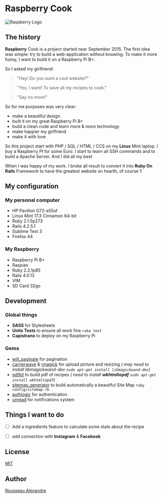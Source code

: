 Raspberry Cook
=========


![Raspberry Logo](https://raw.githubusercontent.com/madeindjs/raspberry_cook/master/public/assets/images/og_image.png)


The history
-----------------


**Raspberry** Cook is a project started near September 2015. The first idea was simple: try to build a web-application without knowing. To make it more funny, I want to build it on a Raspberry Pi B+.

So I asked my girlfriend:

>"Hey! Do you want a cool website?"

>"Yes, I want! To save all my recipes to cook."

>"Say no more!"


So for me purposes was very clear:


* make a beautiful design
* built it on my great Raspberry Pi B+
* build a clean code and learn more & more technology
* make happier my girlfriend
* make it with love

So this project start with PHP / SQL / HTML / CCS on my **Linux** Mint laptop. I buy a Raspberry PI for some Euro. I start to learn all SSH commands and to build a Apache Server. And I did all my best

When I was happy of my work. I broke all result to convert it into **Ruby On Rails** Framework to have the greatest website on hearth, of course !!

My configuration
------------------------

### My personal computer

* HP Pavillon G72-a55sf
* Linux Mint 17.3 Cinnamon 64-bit
* Ruby 2.1.5p273
* Rails 4.2.5.1
* Sublime Text 3
* Firefox 44


### My Raspberry
* Raspberry Pi B+
* Raspian
* Ruby 2.2.1p85
* Rails 4.0.13
* VIM
* SD Card 32go


Development
-----------------------

### Global things

* **SASS** for Stylesheets
* **Units Tests** to ensure all work fine `rake test`
* **Capistrano** to deploy on my Raspberry Pi

### Gems

* [will_paginate](https://github.com/mislav/will_paginate) for pagination
* [carrierwave](https://github.com/carrierwaveuploader/carrierwave) & [rmagick](https://github.com/rmagick/rmagick) for upload picture and resizing *( may need to install libmagickwand-dev `sudo apt-get install libmagickwand-dev`)*
* [pdfkit](https://github.com/pdfkit/pdfkit) to build pdf of recipes *( need to install **wkhtmltopdf** `sudo apt-get install wkhtmltopdf`)*
* [sitemap_generator](https://github.com/christianhellsten/sitemap-generator) to build automatically a beautiful Site Map `ruby config/sitemap.rb`
* [authlogic](https://github.com/binarylogic/authlogic) for authentication
* [unread](https://github.com/ledermann/unread) for notifications system

Things I want to do
----------------------------

* [ ] Add a ingredients feature to calculate some stats about the recipe
* [ ] add connection with **Instagram** & **Facebook**


License
-----------

[MIT](https://opensource.org/licenses/MIT)


Author
----------

[Rousseau Alexandre](https://github.com/madeindjs)



